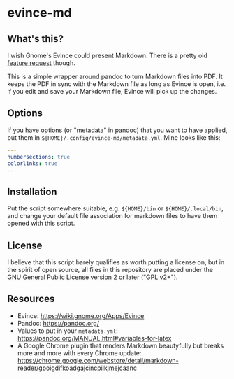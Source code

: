evince-md
=========

What's this?
------------

I wish Gnome's Evince could present Markdown. There is a pretty old
[feature request](https://gitlab.gnome.org/GNOME/evince/-/issues/388) though.

This is a simple wrapper around pandoc to turn Markdown files into PDF. It
keeps the PDF in sync with the Markdown file as long as Evince is open, i.e.
if you edit and save your Markdown file, Evince will pick up the changes.

Options
-------

If you have options (or "metadata" in pandoc) that you want to have applied,
put them in `${HOME}/.config/evince-md/metadata.yml`. Mine looks like this:

```.yml
---
numbersections: true
colorlinks: true
...
```

Installation
------------

Put the script somewhere suitable, e.g. `${HOME}/bin` or `${HOME}/.local/bin`,
and change your default file association for markdown files to have them opened
with this script.

License
-------

I believe that this script barely qualifies as worth putting a license on, but
in the spirit of open source, all files in this repository are placed under the
GNU General Public License version 2 or later ("GPL v2+").

Resources
---------

* Evince: https://wiki.gnome.org/Apps/Evince
* Pandoc: https://pandoc.org/
* Values to put in your `metadata.yml`: https://pandoc.org/MANUAL.html#variables-for-latex
* A Google Chrome plugin that renders Markdown beautyfully but breaks more and
  more with every Chrome update: https://chrome.google.com/webstore/detail/markdown-reader/gpoigdifkoadgajcincpilkjmejcaanc

